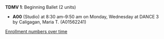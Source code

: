 **TDMV 1**: Beginning Ballet (2 units)

- **A00** (Studio) at 8:30 am–9:50 am on Monday, Wednesday at DANCE 3 by Caligagan, Maria T. (A01562241)

[Enrollment numbers over time](./TDMV1.tsv)
